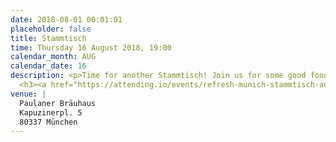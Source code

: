 ```yaml
---
date: 2018-08-01 00:01:01
placeholder: false
title: Stammtisch
time: Thursday 16 August 2018, 19:00
calendar_month: AUG
calendar_date: 16
description: <p>Time for another Stammtisch! Join us for some good food and talk at the Biergarten "Paulaner Bräuhaus"!</p>
  <h3><a href="https://attending.io/events/refresh-munich-stammtisch-august">Please RSVP on attending &rarr;</a></h3>
venue: |
  Paulaner Bräuhaus
  Kapuzinerpl. 5
  80337 München
---
```

